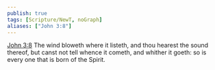 ```yaml
---
publish: true
tags: [Scripture/NewT, noGraph]
aliases: ["John 3:8"]
---
```

[John 3:8](https://churchofjesuschrist.org/study/scriptures/nt/john/3?lang=eng&id=p8#p8) The wind bloweth where it listeth, and thou hearest the sound thereof, but canst not tell whence it cometh, and whither it goeth: so is every one that is born of the Spirit.

